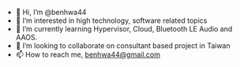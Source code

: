 - 👋 Hi, I’m @benhwa44
- 👀 I’m interested in high technology, software related topics
- 🌱 I’m currently learning Hypervisor, Cloud, Bluetooth LE Audio and AAOS.
- 💞️ I’m looking to collaborate on consultant based project in Taiwan
- 📫 How to reach me, benhwa44@gmail.com

<!---
benhwa44/benhwa44 is a ✨ special ✨ repository because its `README.md` (this file) appears on your GitHub profile.
You can click the Preview link to take a look at your changes.
--->

